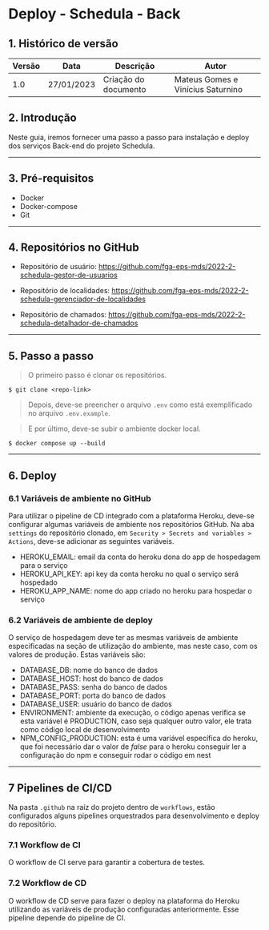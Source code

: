 # Deploy - Schedula - Back

## 1. Histórico de versão

| Versão | Data       | Descrição            | Autor        |
| ------ | ---------- | -------------------- | ------------ |
| 1.0    | 27/01/2023 | Criação do documento | Mateus Gomes e Vinícius Saturnino |

## 2. Introdução

Neste guia, iremos fornecer uma passo a passo para instalação e deploy dos serviços Back-end do projeto Schedula.

---

## 3. Pré-requisitos

- Docker
- Docker-compose
- Git

---

## 4. Repositórios no GitHub

- Repositório de usuário: https://github.com/fga-eps-mds/2022-2-schedula-gestor-de-usuarios

- Repositório de localidades: https://github.com/fga-eps-mds/2022-2-schedula-gerenciador-de-localidades

- Repositório de chamados: https://github.com/fga-eps-mds/2022-2-schedula-detalhador-de-chamados

---

## 5. Passo a passo

> O primeiro passo é clonar os repositórios.

```shell
$ git clone <repo-link>
```

> Depois, deve-se preencher o arquivo `.env` como está exemplificado no arquivo `.env.example`.


> E por último, deve-se subir o ambiente docker local.

```shell
$ docker compose up --build
```

---

##  6. Deploy

### 6.1 Variáveis de ambiente no GitHub

Para utilizar o pipeline de CD integrado com a plataforma Heroku, deve-se configurar algumas variáveis de ambiente nos repositórios GitHub. Na aba `settings` do repositório clonado, em `Security > Secrets and variables > Actions`, deve-se adicionar as seguintes variáveis.

- HEROKU_EMAIL: email da conta do heroku dona do app de hospedagem para o serviço
- HEROKU_API_KEY: api key da conta heroku no qual o serviço será hospedado
- HEROKU_APP_NAME: nome do app criado no heroku para hospedar o serviço

### 6.2 Variáveis de ambiente de deploy

O serviço de hospedagem deve ter as mesmas variáveis de ambiente especificadas na seção de utilização do ambiente, mas neste caso, com os valores de produção. Estas variáveis são:

- DATABASE_DB: nome do banco de dados
- DATABASE_HOST: host do banco de dados
- DATABASE_PASS: senha do banco de dados
- DATABASE_PORT: porta do banco de dados
- DATABASE_USER: usuário do banco de dados
- ENVIRONMENT: ambiente da execução, o código apenas verifica se esta variável é PRODUCTION, caso seja qualquer outro valor, ele trata como código local de desenvolvimento
- NPM_CONFIG_PRODUCTION: esta é uma variável específica do heroku, que foi necessário dar o valor de _false_ para o heroku conseguir ler a configuração do npm e conseguir rodar o código em nest

---

## 7 Pipelines de CI/CD

Na pasta `.github` na raíz do projeto dentro de `workflows`, estão configurados alguns pipelines orquestrados para desenvolvimento e deploy do repositório.

### 7.1 Workflow de CI

O workflow de CI serve para garantir a cobertura de testes.

### 7.2 Workflow de CD

O workflow de CD serve para fazer o deploy na plataforma do Heroku utilizando as variáveis de produção configuradas anteriormente. Esse pipeline depende do pipeline de CI.
